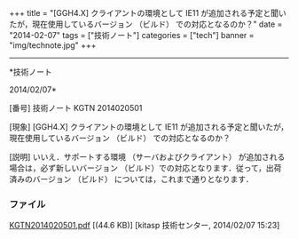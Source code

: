 ﻿+++
title = "[GGH4.X] クライアントの環境として IE11 が追加される予定と聞いたが，現在使用しているバージョン （ビルド） での対応となるのか？"
date = "2014-02-07"
tags = ["技術ノート"]
categories = ["tech"]
banner = "img/technote.jpg"
+++

-----------------------------------------------------------------------------------------------------------------------------

*技術ノート

2014/02/07*


[番号]
技術ノート KGTN 2014020501

[現象]
[GGH4.X] クライアントの環境として IE11
が追加される予定と聞いたが，現在使用しているバージョン （ビルド）
での対応となるのか？

[説明]
いいえ．サポートする環境 （サーバおよびクライアント）
が追加される場合は，必ず新しいバージョン
（ビルド）での対応となります．従って，出荷済みのバージョン （ビルド）
については，これまで通りとなります．


### ファイル

 
 


[KGTN2014020501.pdf](http://techreport.kitasp.net/attachments/download/1540/KGTN2014020501.pdf)
 [(44.6 KB)] [kitasp 技術センター, 2014/02/07
15:23]


 


 

